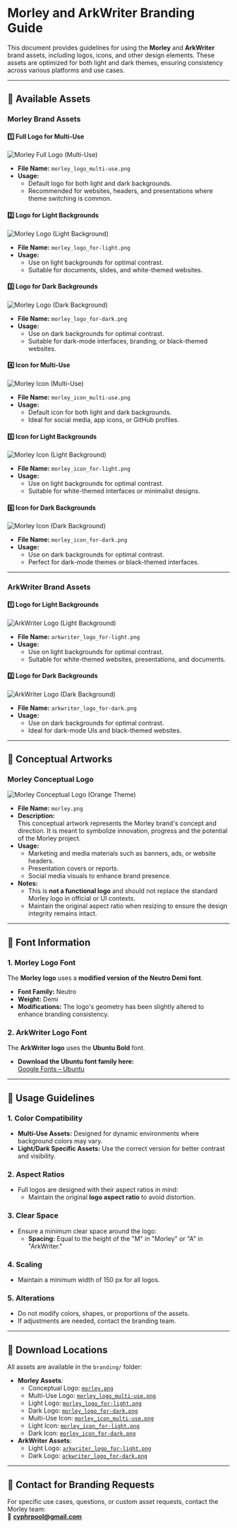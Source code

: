 # Morley and ArkWriter Branding Guide

This document provides guidelines for using the **Morley** and **ArkWriter** brand assets, including logos, icons, and other design elements. These assets are optimized for both light and dark themes, ensuring consistency across various platforms and use cases.

---

## **🔸 Available Assets**

### **Morley Brand Assets**

#### **1️⃣ Full Logo for Multi-Use**
![Morley Full Logo (Multi-Use)](./morley_logo_multi-use.png)

- **File Name:** `morley_logo_multi-use.png`
- **Usage:**  
  - Default logo for both light and dark backgrounds.
  - Recommended for websites, headers, and presentations where theme switching is common.

#### **2️⃣ Logo for Light Backgrounds**
![Morley Logo (Light Background)](./morley_logo_for-light.png)

- **File Name:** `morley_logo_for-light.png`
- **Usage:**  
  - Use on light backgrounds for optimal contrast.
  - Suitable for documents, slides, and white-themed websites.

#### **3️⃣ Logo for Dark Backgrounds**
![Morley Logo (Dark Background)](./morley_logo_for-dark.png)

- **File Name:** `morley_logo_for-dark.png`
- **Usage:**  
  - Use on dark backgrounds for optimal contrast.
  - Suitable for dark-mode interfaces, branding, or black-themed websites.

#### **4️⃣ Icon for Multi-Use**
![Morley Icon (Multi-Use)](./morley_icon_multi-use.png)

- **File Name:** `morley_icon_multi-use.png`
- **Usage:**  
  - Default icon for both light and dark backgrounds.
  - Ideal for social media, app icons, or GitHub profiles.

#### **5️⃣ Icon for Light Backgrounds**
![Morley Icon (Light Background)](./morley_icon_for-light.png)

- **File Name:** `morley_icon_for-light.png`
- **Usage:**  
  - Use on light backgrounds for optimal contrast.
  - Suitable for white-themed interfaces or minimalist designs.

#### **6️⃣ Icon for Dark Backgrounds**
![Morley Icon (Dark Background)](./morley_icon_for-dark.png)

- **File Name:** `morley_icon_for-dark.png`
- **Usage:**  
  - Use on dark backgrounds for optimal contrast.
  - Perfect for dark-mode themes or black-themed interfaces.

---

### **ArkWriter Brand Assets**

#### **1️⃣ Logo for Light Backgrounds**
![ArkWriter Logo (Light Background)](./arkwriter_logo_for-light.png)

- **File Name:** `arkwriter_logo_for-light.png`
- **Usage:**  
  - Use on light backgrounds for optimal contrast.
  - Suitable for white-themed websites, presentations, and documents.

#### **2️⃣ Logo for Dark Backgrounds**
![ArkWriter Logo (Dark Background)](./arkwriter_logo_for-dark.png)

- **File Name:** `arkwriter_logo_for-dark.png`
- **Usage:**  
  - Use on dark backgrounds for optimal contrast.
  - Ideal for dark-mode UIs and black-themed websites.

---

## **🔸 Conceptual Artworks**

### **Morley Conceptual Logo**  
![Morley Conceptual Logo (Orange Theme)](./morley.png)

- **File Name:** `morley.png`
- **Description:**  
  This conceptual artwork represents the Morley brand's concept and direction. It is meant to symbolize innovation, progress and the potential of the Morley project. 
- **Usage:**  
  - Marketing and media materials such as banners, ads, or website headers.  
  - Presentation covers or reports.  
  - Social media visuals to enhance brand presence.  
- **Notes:**  
  - This is **not a functional logo** and should not replace the standard Morley logo in official or UI contexts.  
  - Maintain the original aspect ratio when resizing to ensure the design integrity remains intact.

---

## **🔸 Font Information**

### **1. Morley Logo Font**
The **Morley logo** uses a **modified version of the Neutro Demi font**.  
- **Font Family:** Neutro  
- **Weight:** Demi  
- **Modifications:** The logo's geometry has been slightly altered to enhance branding consistency.

### **2. ArkWriter Logo Font**
The **ArkWriter logo** uses the **Ubuntu Bold** font.  
- **Download the Ubuntu font family here:**  
  [Google Fonts – Ubuntu](https://fonts.google.com/specimen/Ubuntu)

---

## **🔸 Usage Guidelines**

### **1. Color Compatibility**
- **Multi-Use Assets:** Designed for dynamic environments where background colors may vary.
- **Light/Dark Specific Assets:** Use the correct version for better contrast and visibility.

### **2. Aspect Ratios**
- Full logos are designed with their aspect ratios in mind:
  - Maintain the original **logo aspect ratio** to avoid distortion.

### **3. Clear Space**
- Ensure a minimum clear space around the logo:
  - **Spacing:** Equal to the height of the "M" in "Morley" or "A" in "ArkWriter."

### **4. Scaling**
- Maintain a minimum width of 150 px for all logos.

### **5. Alterations**
- Do not modify colors, shapes, or proportions of the assets.
- If adjustments are needed, contact the branding team.

---

## **🔸 Download Locations**
All assets are available in the `branding/` folder:  
- **Morley Assets**:
  - Conceptual Logo: [`morley.png`](./branding/morley.png)
  - Multi-Use Logo: [`morley_logo_multi-use.png`](./morley_logo_multi-use.png)
  - Light Logo: [`morley_logo_for-light.png`](./morley_logo_for-light.png)
  - Dark Logo: [`morley_logo_for-dark.png`](./morley_logo_for-dark.png)
  - Multi-Use Icon: [`morley_icon_multi-use.png`](./morley_icon_multi-use.png)
  - Light Icon: [`morley_icon_for-light.png`](./morley_icon_for-light.png)
  - Dark Icon: [`morley_icon_for-dark.png`](./morley_icon_for-dark.png)
- **ArkWriter Assets**:
  - Light Logo: [`arkwriter_logo_for-light.png`](./arkwriter_logo_for-light.png)
  - Dark Logo: [`arkwriter_logo_for-dark.png`](./arkwriter_logo_for-dark.png)

---

## **🔸 Contact for Branding Requests**
For specific use cases, questions, or custom asset requests, contact the Morley team:  
📩 **cyphrpool@gmail.com**
